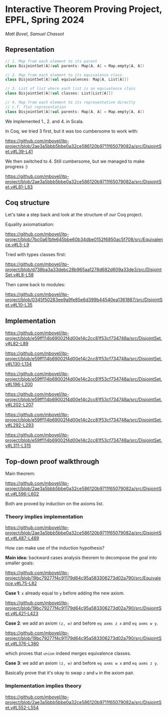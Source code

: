 # Interactive Theorem Proving Project, EPFL, Spring 2024

*Matt Bovel, Samuel Chassot*


## Representation

```scala
// 1. Map from each element to its parent
class DisjointSet[A](val parents: Map[A, A] = Map.empty[A, A])

// 2. Map from each element to its equivalence class
class DisjointSet[A](val equivalences: Map[A, List[A]])

// 3. List of list where each list is an equivalence class
class DisjointSet[A](val classes: List[List[A]])

// 4. Map from each element to its representative directly
// c.f. flat representation
class DisjointSet[A](val parents: Map[A, A] = Map.empty[A, A])
```

We implemented 1., 2. and 4. in Scala.

In Coq, we tried 3 first, but it was too cumbersome to work with:

https://github.com/mbovel/itp-project/blob/2ae3a5bbb5bbe0a32ce586120b9711f65079082a/src/DisjointSet.v#L39-L41

We then switched to 4. Still cumbersome, but we managed to make progress :)

https://github.com/mbovel/itp-project/blob/2ae3a5bbb5bbe0a32ce586120b9711f65079082a/src/DisjointSet.v#L81-L83

## Coq structure

Let's take a step back and look at the structure of our Coq project.

Equality axiomatisation:

https://github.com/mbovel/itp-project/blob/7bc0a61bfe645bbe60b34dbe0152f6850ac5f708/src/Equivalence.v#L5-L9

Tried with types classes first:

https://github.com/mbovel/itp-project/blob/d738ba3a33debc28b965aa1278d682d609a33de3/src/DisjointSet.v#L8-L58

Then came back to modules:

https://github.com/mbovel/itp-project/blob/0345f50283ee9a9fe85e6d399b44540ea1361887/src/DisjointSet.v#L10-L35


## Implementation

https://github.com/mbovel/itp-project/blob/e59ff114b69002f4d00e14c2cc81f53cf734748a/src/DisjointSet.v#L82-L89

https://github.com/mbovel/itp-project/blob/e59ff114b69002f4d00e14c2cc81f53cf734748a/src/DisjointSet.v#L130-L134

https://github.com/mbovel/itp-project/blob/e59ff114b69002f4d00e14c2cc81f53cf734748a/src/DisjointSet.v#L196-L200

https://github.com/mbovel/itp-project/blob/e59ff114b69002f4d00e14c2cc81f53cf734748a/src/DisjointSet.v#L202-L207

https://github.com/mbovel/itp-project/blob/e59ff114b69002f4d00e14c2cc81f53cf734748a/src/DisjointSet.v#L292-L293

https://github.com/mbovel/itp-project/blob/e59ff114b69002f4d00e14c2cc81f53cf734748a/src/DisjointSet.v#L311-L315

## Top-down proof walkthrough

Main theorem:

https://github.com/mbovel/itp-project/blob/2ae3a5bbb5bbe0a32ce586120b9711f65079082a/src/DisjointSet.v#L596-L602


Both are proved by induction on the axioms list.

### Theory implies implementation

https://github.com/mbovel/itp-project/blob/2ae3a5bbb5bbe0a32ce586120b9711f65079082a/src/DisjointSet.v#L487-L489

How can make use of the induction hypothesis?

**Main idea:** backward cases analysis theorem to decompose the goal into smaller goals:

https://github.com/mbovel/itp-project/blob/19bc79277f4c91179d64c95a583306273d02a790/src/Equivalence.v#L75-L82

**Case 1**: `x` already equal to `y` before adding the new axiom.

https://github.com/mbovel/itp-project/blob/19bc79277f4c91179d64c95a583306273d02a790/src/DisjointSet.v#L421-L423

**Case 2**: we add an axiom `(z, w)` and before `eq axms z x` and `eq axms w y`.

https://github.com/mbovel/itp-project/blob/19bc79277f4c91179d64c95a583306273d02a790/src/DisjointSet.v#L376-L380

which proves that `union` indeed merges equivalence classes.

**Case 3**: we add an axiom `(z, w)` and before `eq axms w x` and `eq axms z y`.

Basically prove that it's okay to swap `z` and  `w` in the axiom pair.

### Implementation implies theory

https://github.com/mbovel/itp-project/blob/2ae3a5bbb5bbe0a32ce586120b9711f65079082a/src/DisjointSet.v#L552-L554
